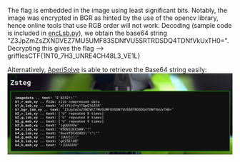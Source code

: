 The flag is embedded in the image using least significant bits. Notably, the image was encrypted in BGR as hinted by the use of the opencv library, hence online tools that use RGB order will not work. Decoding (sample code is included in [encLsb.py](encLsb.py)), we obtain the base64 string "Z3JpZmZsZXNDVEZ7MU5UMF83SDNfVU5SRTRDSDQ4TDNfVkUxTH0=". Decrypting this gives the flag --> grifflesCTF{1NT0_7H3_UNRE4CH48L3_VE1L}

Alternatively, [AperiSolve](https://www.aperisolve.com/) is able to retrieve the Base64 string easily:
![Aperisolve Image](image.png)